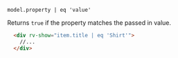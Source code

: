 `model.property | eq 'value'`

Returns `true` if the property matches the passed in value.

```html
  <div rv-show="item.title | eq 'Shirt'">
    //...
  </div>
```